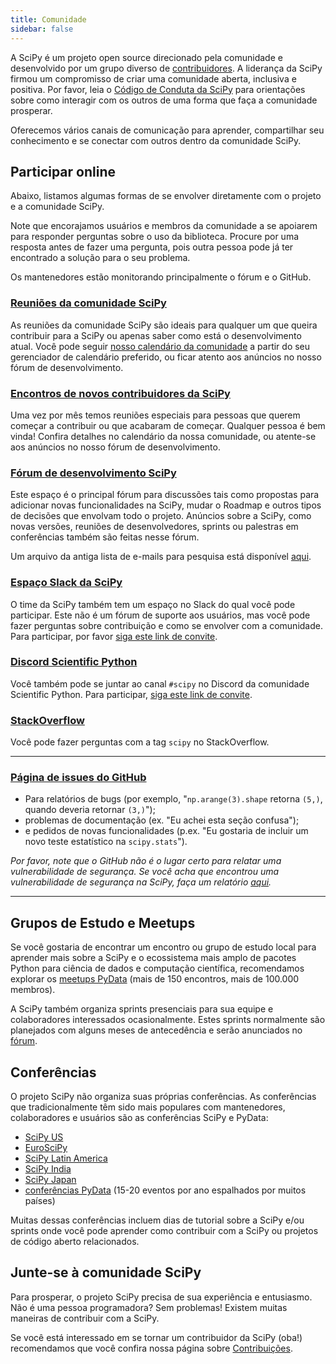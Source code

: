 ```yaml
---
title: Comunidade
sidebar: false
---
```


A SciPy é um projeto open source direcionado pela comunidade e desenvolvido por um grupo diverso de [contribuidores](/teams/). A liderança da SciPy firmou um compromisso de criar uma comunidade aberta, inclusiva e positiva. Por favor, leia o
[Código de Conduta da SciPy](https://docs.scipy.org/doc/scipy/dev/conduct/code_of_conduct.html)
para orientações sobre como interagir com os outros de uma forma que faça a comunidade
prosperar.

Oferecemos vários canais de comunicação para aprender, compartilhar seu conhecimento e se conectar com outros dentro da comunidade SciPy.

## Participar online

Abaixo, listamos algumas formas de se envolver diretamente com o projeto e a comunidade SciPy.

Note que encorajamos usuários e membros da comunidade a se apoiarem para responder perguntas sobre o uso da biblioteca. Procure por uma resposta antes de fazer uma pergunta, pois outra pessoa pode já ter encontrado a solução para o seu problema.

Os mantenedores estão monitorando principalmente o fórum e o GitHub.

### [Reuniões da comunidade SciPy](https://scientific-python.org/calendars/)

As reuniões da comunidade SciPy são ideais para qualquer um que queira contribuir para a SciPy
ou apenas saber como está o desenvolvimento atual. Você pode seguir
[nosso calendário da comunidade](https://scientific-python.org/calendars/) a partir do seu
gerenciador de calendário preferido, ou ficar atento aos anúncios no nosso fórum de desenvolvimento.

### [Encontros de novos contribuidores da SciPy](https://scientific-python.org/calendars/)

Uma vez por mês temos reuniões especiais para pessoas que querem começar a contribuir ou que acabaram de começar. Qualquer pessoa é bem vinda! Confira detalhes no calendário da nossa comunidade,
ou atente-se aos anúncios no nosso fórum de desenvolvimento.

### [Fórum de desenvolvimento SciPy](https://discuss.scientific-python.org/c/contributor/scipy)

Este espaço é o principal fórum para discussões tais como propostas para adicionar novas funcionalidades na SciPy, mudar o Roadmap e outros tipos de decisões que envolvam todo o projeto. Anúncios sobre a SciPy, como novas versões, reuniões de desenvolvedores, sprints ou palestras em conferências também são feitas nesse fórum.

Um arquivo da antiga lista de e-mails para pesquisa
está disponível [aqui](https://mail.python.org/archives/list/scipy-dev@python.org/).

### [Espaço Slack da SciPy](https://join.slack.com/t/scipy-community/shared_invite/zt-1a76bomjr-fuS1ZTnmP7b32kIhLb6QMg)

O time da SciPy também tem um espaço no Slack do qual você pode participar. Este não é um fórum de suporte
aos usuários, mas você pode fazer perguntas sobre contribuição e como se envolver com
a comunidade. Para participar, por favor [siga este link de convite](https://join.slack.com/t/scipy-community/shared_invite/zt-1a76bomjr-fuS1ZTnmP7b32kIhLb6QMg).

### [Discord Scientific Python](https://discord.com/invite/vur45CbwMz)

Você também pode se juntar ao canal `#scipy` no Discord da comunidade Scientific Python.
Para participar, [siga este link de convite](https://discord.com/invite/vur45CbwMz).

### [StackOverflow](https://stackoverflow.com/questions/tagged/scipy)

Você pode fazer perguntas com a tag `scipy` no
StackOverflow.

---

### [Página de issues do GitHub](https://github.com/numpy/numpy/issues)

- Para relatórios de bugs (por exemplo, "`np.arange(3).shape` retorna `(5,)`, quando deveria retornar `(3,)`");
- problemas de documentação (ex. "Eu achei esta seção confusa");
- e pedidos de novas funcionalidades (p.ex. "Eu gostaria de incluir um novo teste estatístico na `scipy.stats`").

_Por favor, note que o GitHub não é o lugar certo para relatar uma vulnerabilidade de segurança. Se você acha que encontrou uma vulnerabilidade de segurança na SciPy, faça um relatório [aqui](https://tidelift.com/docs/security)._

---

## Grupos de Estudo e Meetups

Se você gostaria de encontrar um encontro ou grupo de estudo local para aprender mais sobre a SciPy e o ecossistema mais amplo de pacotes Python para ciência de dados e computação científica, recomendamos explorar os [meetups PyData](https://www.meetup.com/pro/pydata/) (mais de 150 encontros, mais de 100.000 membros).

A SciPy também organiza sprints presenciais para sua equipe e colaboradores interessados ocasionalmente. Estes sprints normalmente são planejados com alguns meses de antecedência e serão
anunciados no
[fórum](https://discuss.scientific-python.org/c/contributor/scipy).

## Conferências

O projeto SciPy não organiza suas próprias conferências. As conferências que tradicionalmente têm sido mais populares com mantenedores, colaboradores e usuários são as conferências SciPy e PyData:

- [SciPy US](https://conference.scipy.org)
- [EuroSciPy](https://www.euroscipy.org)
- [SciPy Latin America](https://www.scipyla.org)
- [SciPy India](https://scipy.in)
- [SciPy Japan](https://conference.scipy.org)
- [conferências PyData](https://pydata.org/event-schedule/) (15-20 eventos por ano espalhados por muitos países)

Muitas dessas conferências incluem dias de tutorial sobre a SciPy e/ou sprints onde você pode aprender como contribuir com a SciPy ou projetos de código aberto relacionados.

## Junte-se à comunidade SciPy

Para prosperar, o projeto SciPy precisa de sua experiência e entusiasmo. Não é uma pessoa programadora?
Sem problemas! Existem muitas maneiras de contribuir com a SciPy.

Se você está interessado em se tornar um contribuidor da SciPy (oba!) recomendamos que você confira nossa página sobre [Contribuições](/pt/contribute).
